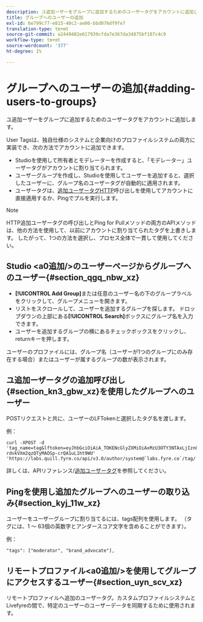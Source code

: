 ```yaml
---
description: ユ追加ーザーをグループに追加するためのユーザータグをアカウントに追加します。
title: グループへのユーザーの追加
exl-id: 6e799c77-e815-40c2-ae06-bbd076df9fe7
translation-type: tm+mt
source-git-commit: a2449482e617939cfda7e367da34875bf187c4c9
workflow-type: tm+mt
source-wordcount: '377'
ht-degree: 1%

---
```


# グループへのユーザーの追加{#adding-users-to-groups}

ユ追加ーザーをグループに追加するためのユーザータグをアカウントに追加します。

User Tagsは、独自仕様のシステムと企業向けのプロファイルシステムの両方に実装でき、次の方法でアカウントに追加できます。

* Studioを使用して所有者とモデレーターを作成すると、「モデレーター」ユーザータグがアカウントに割り当てられます。
* ユーザーグループを作成し、Studioを使用してユーザーを追加すると、選択したユーザーに、グループ名のユーザータグが自動的に適用されます。
* ユーザータグは、[追加ユーザータグHTTP](https://api.livefyre.com/docs#add-user-tag)呼び出しを使用してアカウントに直接適用するか、Pingでプルを実行します。

>[!NOTE]
>
>HTTP追加ユーザータグの呼び出しとPing for Pullメソッドの両方のAPIメソッドは、他の方法を使用して、以前にアカウントに割り当てられたタグを上書きします。 したがって、1つの方法を選択し、プロセス全体で一貫して使用してください。

## Studio &lt;a0追加/>のユーザーページからグループへのユーザー{#section_qgq_nbw_xz}

* **[!UICONTROL Add Group]**&#x200B;または任意のユーザー名の下のグループラベルをクリックして、グループメニューを開きます。
* リストをスクロールして、ユーザーを追加するグループを探します。 ドロップダウンの上部にある&#x200B;**[!UICONTROL Search]**&#x200B;ボックスにグループ名を入力できます。
* ユーザーを追加するグループの横にあるチェックボックスをクリックし、returnキーを押します。

ユーザーのプロファイルには、グループ名（ユーザーが1つのグループにのみ存在する場合）またはユーザーが属するグループの数が表示されます。

## ユ追加ーザータグの追加呼び出し{#section_kn3_gbw_xz}を使用したグループへのユーザー

POSTリクエストと共に、ユーザーのLFTokenと選択したタグ名を渡します。

例：

```
curl -XPOST -d 'tag_name=tag&lftoken=eyJhbGciOiAiA_TOKENcGlyZXMiOiAxMzU3OTY3NTAxLjIzn0.KoyXUVCavt-rdvkVXm2qzQTyMAOSp-crQA1uL1ht9WU' 'https://labs.quill.fyre.co/api/v3.0/author/system@`labs.fyre.co`/tag/'
```


詳しくは、APIリファレンス/[追加ユーザータグ](https://api.livefyre.com/docs/apis/by-category/user-management#operation=urn:livefyre:apis:quill:operations:api:v3.0:author:tags:method=post)を参照してください。

## Pingを使用し追加たグループへのユーザーの取り込み{#section_kyj_11w_xz}

ユーザーをユーザーグループに割り当てるには、tags配列を使用します。 （タグには、1 ～ 63個の英数字とアンダースコア文字を含めることができます）。

例：

```
"tags": ["moderator", "brand_advocate"],
```

## リモートプロファイル&lt;a0追加/>を使用してグループにアクセスするユーザー{#section_uyn_scv_xz}

リモートプロファイルへ追加のユーザータグ。カスタムプロファイルシステムとLivefyreの間で、特定のユーザーのユーザーデータを同期するために使用されます。
